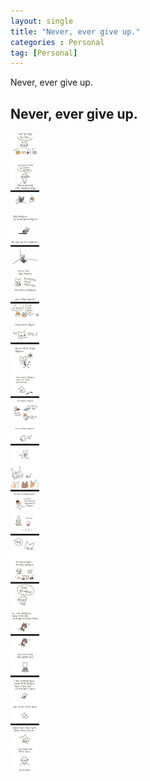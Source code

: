 ```yaml
---
layout: single
title: "Never, ever give up."
categories : Personal
tag: [Personal]
---
```


Never, ever give up.

## Never, ever give up.

![giveup](/assets/posts/giveup.png)
